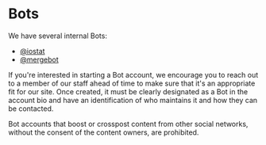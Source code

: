 # Bots

We have several internal Bots:

- <a rel="me" href="https://vmst.io/@iostat">@iostat</a>
- <a rel="me" href="https://vmst.io/@mergebot">@mergebot</a>

If you're interested in starting a Bot account, we encourage you to reach out to a member of our staff ahead of time to make sure that it's an appropriate fit for our site.
Once created, it must be clearly designated as a Bot in the account bio and have an identification of who maintains it and how they can be contacted.

Bot accounts that boost or crosspost content from other social networks, without the consent of the content owners, are prohibited.
